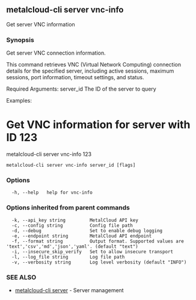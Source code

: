 ## metalcloud-cli server vnc-info

Get server VNC information

### Synopsis

Get server VNC connection information.

This command retrieves VNC (Virtual Network Computing) connection details
for the specified server, including active sessions, maximum sessions,
port information, timeout settings, and status.

Required Arguments:
  server_id              The ID of the server to query

Examples:
  # Get VNC information for server with ID 123
  metalcloud-cli server vnc-info 123


```
metalcloud-cli server vnc-info server_id [flags]
```

### Options

```
  -h, --help   help for vnc-info
```

### Options inherited from parent commands

```
  -k, --api_key string         MetalCloud API key
  -c, --config string          Config file path
  -d, --debug                  Set to enable debug logging
  -e, --endpoint string        MetalCloud API endpoint
  -f, --format string          Output format. Supported values are 'text','csv','md','json','yaml'. (default "text")
  -i, --insecure_skip_verify   Set to allow insecure transport
  -l, --log_file string        Log file path
  -v, --verbosity string       Log level verbosity (default "INFO")
```

### SEE ALSO

* [metalcloud-cli server](metalcloud-cli_server.md)	 - Server management

